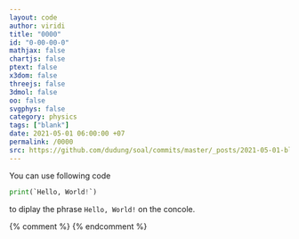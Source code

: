 ```yaml
---
layout: code
author: viridi
title: "0000"
id: "0-00-00-0"
mathjax: false
chartjs: false
ptext: false
x3dom: false
threejs: false
3dmol: false
oo: false
svgphys: false
category: physics
tags: ["blank"]
date: 2021-05-01 06:00:00 +07
permalink: /0000
src: https://github.com/dudung/soal/commits/master/_posts/2021-05-01-blank.md
---
```

You can use following code

```python
print(`Hello, World!`)
```

to diplay the phrase `Hello, World!` on the concole.

{% comment %}
{% endcomment %}
